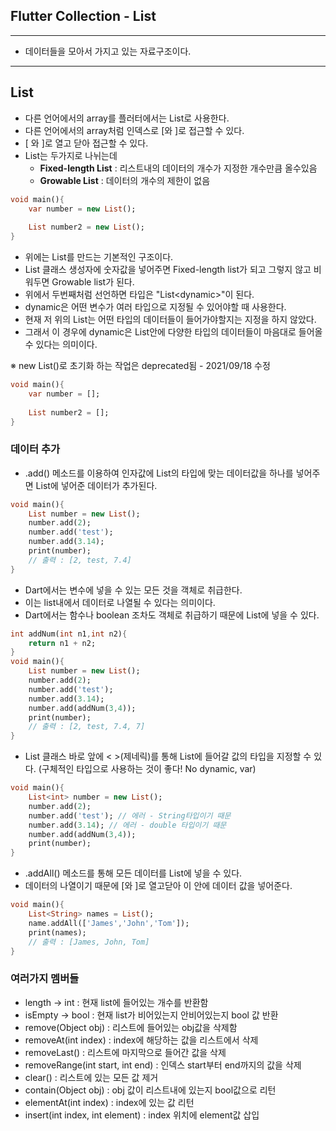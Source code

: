 <h2>Flutter Collection - List</h2>

<hr>

- 데이터들을 모아서 가지고 있는 자료구조이다. 

<hr>

<h2>List</h2>

- 다른 언어에서의 array를 플러터에서는 List로 사용한다. 
- 다른 언어에서의 array처럼 인덱스로 [와 ]로 접근할 수 있다. 
- [ 와 ]로 열고 닫아 접근할 수 있다. 
- List는 두가지로 나뉘는데
  - **Fixed-length List** : 리스트내의 데이터의 개수가 지정한 개수만큼 올수있음
  - **Growable List**  : 데이터의 개수의 제한이 없음

```dart
void main(){
    var number = new List();
    
    List number2 = new List();
}
```

- 위에는 List를 만드는 기본적인 구조이다. 
- List 클래스 생성자에 숫자값을 넣어주면 Fixed-length list가 되고 그렇지 않고 비워두면 Growable list가 된다. 
- 위에서 두번째처럼 선언하면 타입은 "List&lt;dynamic&gt;"이 된다. 
- dynamic은 어떤 변수가 여러 타입으로 지정될 수 있어야할 때 사용한다.
- 현재 저 위의 List는 어떤 타입의 데이터들이 들어가야할지는 지정을 하지 않았다.
- 그래서 이 경우에 dynamic은 List안에 다양한 타입의 데이터들이 마음대로 들어올 수 있다는 의미이다. 

※ new List()로 초기화 하는 작업은 deprecated됨 - 2021/09/18 수정

```dart
void main(){
    var number = [];
    
    List number2 = [];
}
```



<h3>데이터 추가</h3>

- .add() 메소드를 이용하여 인자값에 List의 타입에 맞는 데이터값을 하나를 넣어주면 List에 넣어준 데이터가 추가된다. 

```dart
void main(){
    List number = new List();
    number.add(2);
    number.add('test');
    number.add(3.14);
    print(number);
    // 출력 : [2, test, 7.4]
}
```

- Dart에서는 변수에 넣을 수 있는 모든 것을 객체로 취급한다. 
- 이는 list내에서 데이터로 나열될 수 있다는 의미이다. 
- Dart에서는 함수나 boolean 조차도 객체로 취급하기 때문에 List에 넣을 수 있다.

```dart
int addNum(int n1,int n2){
    return n1 + n2;
}
void main(){
    List number = new List();
    number.add(2);
    number.add('test');
    number.add(3.14);
    number.add(addNum(3,4));
    print(number);
    // 출력 : [2, test, 7.4, 7]
}
```



- List 클래스 바로 앞에 &lt; &gt;(제네릭)를 통해 List에 들어갈 값의 타입을 지정할 수 있다. (구체적인 타입으로 사용하는 것이 좋다! No dynamic, var)

```dart
void main(){
    List<int> number = new List();
    number.add(2);
    number.add('test'); // 에러 - String타입이기 때문
    number.add(3.14); // 에러 - double 타입이기 때문
    number.add(addNum(3,4));
    print(number); 
}
```



- .addAll() 메소드를 통해 모든 데이터를 List에 넣을 수 있다. 
- 데이터의 나열이기 때문에 [와 ]로 열고닫아 이 안에 데이터 값을 넣어준다.

```dart
void main(){
    List<String> names = List();
    name.addAll(['James','John','Tom']);
    print(names);
    // 출력 : [James, John, Tom]
}
```



<h3>여러가지 멤버들</h3>

- length -> int : 현재 list에 들어있는 개수를 반환함 
- isEmpty -> bool : 현재 list가 비어있는지 안비어있는지 bool 값 반환
- remove(Object obj) : 리스트에 들어있는 obj값을 삭제함
- removeAt(int index)  : index에 해당하는 값을 리스트에서 삭제
- removeLast() : 리스트에 마지막으로 들어간 값을 삭제 
- removeRange(int start, int end) : 인덱스 start부터 end까지의 값을 삭제 
- clear() : 리스트에 있는 모든 값 제거
- contain(Object obj) : obj 값이 리스트내에 있는지 bool값으로 리턴
- elementAt(int index) : index에 있는 값 리턴
- insert(int index, int element) : index 위치에 element값 삽입
